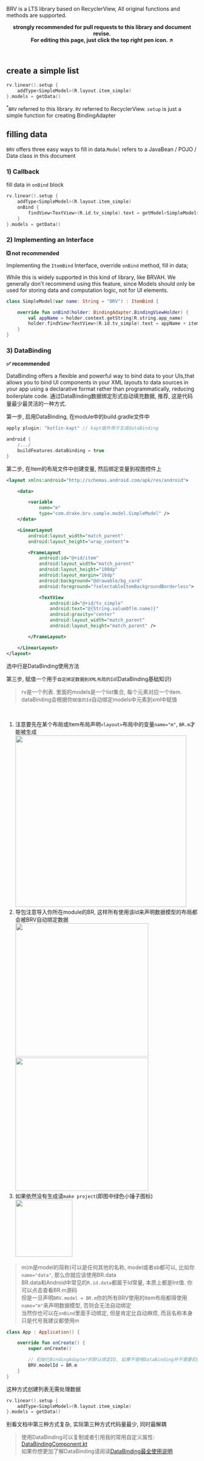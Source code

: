 
<!-- 本框架在不影响RecyclerView的任何函数组件使用基础上开发. 本框架也将一直保持维护状态 -->
BRV is a LTS library based on RecyclerView, All original functions and methods are supported.
<br>
<p align="center"><strong>strongly recommended for pull requests to this library and document revise. <br>
For editing this page, just click the top right pen icon.  ↗</strong></p>
<br>

## create a simple list

```kotlin
rv.linear().setup {
    addType<SimpleModel>(R.layout.item_simple)
}.models = getData()
```
<sup>*</sup>`BRV` referred to this library. `RV` referred to RecyclerView. `setup` is just a simple function for creating BindingAdapter

## filling data

`BRV` offers three easy ways to fill in data.`Model` refers to a JavaBean / POJO / Data class in this document
<!-- BRV支持三种方式, 灵活使用; 这里提及的Model就等同于数据类/JavaBean/POJO -->


### 1) Callback

fill data in `onBind` block

```kotlin
rv.linear().setup {
    addType<SimpleModel>(R.layout.item_simple)
    onBind {
        findView<TextView>(R.id.tv_simple).text = getModel<SimpleModel>().name
    }
}.models = getData()
```





### 2) Implementing an Interface

**❎ not  recommended**

Implementing the `ItemBind` Interface, override `onBind` method, fill in data;

While this is widely supported in this kind of library, like BRVAH. We generally don't recommend using this feature, since Models should only be used for storing data and computation logic, not for UI elements.

```kotlin
class SimpleModel(var name: String = "BRV") : ItemBind {

    override fun onBind(holder: BindingAdapter.BindingViewHolder) {
        val appName = holder.context.getString(R.string.app_name)
        holder.findView<TextView>(R.id.tv_simple).text = appName + itemPosition
    }
}
```


### 3) DataBinding

**✅ recommended**

DataBinding offers a flexible and powerful way to bind data to your UIs,that allows you to bind UI components in your XML layouts to data sources in your app using a declarative format rather than programmatically, reducing boilerplate code.
通过DataBinding数据绑定形式自动填充数据, 推荐, 这是代码量最少最灵活的一种方式.

第一步, 启用DataBinding, 在module中的build.gradle文件中

```groovy
apply plugin: "kotlin-kapt" // kapt插件用于生成dataBinding

android {
	/.../
    buildFeatures.dataBinding = true
}
```

第二步, 在Item的布局文件中创建变量, 然后绑定变量到视图控件上

```xml hl_lines="24"
<layout xmlns:android="http://schemas.android.com/apk/res/android">

    <data>

        <variable
            name="m"
            type="com.drake.brv.sample.model.SimpleModel" />
    </data>

    <LinearLayout
        android:layout_width="match_parent"
        android:layout_height="wrap_content">

        <FrameLayout
            android:id="@+id/item"
            android:layout_width="match_parent"
            android:layout_height="100dp"
            android:layout_margin="16dp"
            android:background="@drawable/bg_card"
            android:foreground="?selectableItemBackgroundBorderless">

            <TextView
				android:id="@+id/tv_simple"
                android:text="@{String.valueOf(m.name)}"
                android:gravity="center"
                android:layout_width="match_parent"
                android:layout_height="match_parent" />

        </FrameLayout>

    </LinearLayout>
</layout>
```
选中行是DataBinding使用方法

第三步, 赋值一个用于`自定绑定数据到XML布局的Id`(DataBinding基础知识)

> rv是一个列表. 里面的models是一个list集合, 每个元素对应一个item. dataBinding会根据你`赋值的Id`自动绑定models中元素到xml中赋值 <br>
<br>

1. 注意要先在某个布局或Item布局声明`<layout>`布局中的变量`name="m"`, `BR.m`才能被生成 <br>
   <img src="https://i.loli.net/2021/08/14/rgX12ZSwkVMqQG3.png" width="450"/>
1. 导包注意导入你所在module的BR, 这样所有使用该Id来声明数据模型的布局都会被BRV自动绑定数据 <br>
   <img src="https://i.loli.net/2021/08/14/VhYlAp1J7ZR9rIs.png" width="350"/>
   <img src="https://i.loli.net/2021/08/14/Yh5Ge1qQIObJpDn.png" width="350"/>
1. 如果依然没有生成请`make project`(即图中绿色小锤子图标) <br>
   <img src="https://i.loli.net/2021/08/14/IEh3H8VaFM6d1LR.png" width="150"/>

> m(m是model的简称)可以是任何其他的名称, model或者sb都可以, 比如你`name="data"`, 那么你就应该使用BR.data <br>
> BR.data和Android中常见的`R.id.data`都属于Id常量, 本质上都是Int值. 你可以点击查看BR.m源码<br>
> 但是一旦声明`BRV.model = BR.m`你的所有BRV使用的item布局都得使用`name="m"`来声明数据模型, 否则会无法自动绑定 <br>
> 当然你也可以在`onBind`里面手动绑定, 但是肯定比自动麻烦, 而且名称本身只是代号我建议都使用m <br>

```kotlin
class App : Application() {

    override fun onCreate() {
        super.onCreate()

        // 初始化BindingAdapter的默认绑定ID, 如果不使用DataBinding并不需要初始化
        BRV.modelId = BR.m
    }
}
```

这种方式创建列表无需处理数据

```kotlin
rv.linear().setup {
    addType<SimpleModel>(R.layout.item_simple)
}.models = getData()
```

别看文档中第三种方式复杂, 实际第三种方式代码量最少, 同时最解耦

> 使用DataBinding可以复制或者引用我的常用自定义属性:  [DataBindingComponent.kt](https://github.com/liangjingkanji/Engine/blob/master/engine/src/main/java/com/drake/engine/databinding/DataBindingComponent.kt)<br>
> 如果你想更加了解DataBinding请阅读[DataBinding最全使用说明](https://juejin.cn/post/6844903549223059463/)

